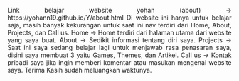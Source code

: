 <p style="text-align: justify;">Link belajar website yohan (about) -> https://yohann19.github.io/Y/about.html
Di website ini hanya untuk belajar saja, masih banyak kekurangan 
untuk saat ini nav terdiri dari Home, About, Projects, dan Call us. 
Home -> Home terdiri dari halaman utama dari website yang saya buat.
About -> Sedikit informasi tentang diri saya.
Projects -> Saat ini saya sedang belajar lagi untuk menjawab rasa penasaran saya, disini saya membuat 3  yaitu Games, Themes, dan Artikel.
Call us -> Kontak pribadi saya jika ingin memberi komentar atau masukan mengenai website saya.
Terima Kasih sudah meluangkan waktunya. </p>
